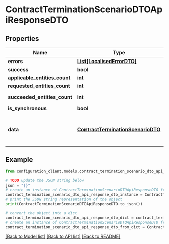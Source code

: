 # ContractTerminationScenarioDTOApiResponseDTO


## Properties

Name | Type | Description | Notes
------------ | ------------- | ------------- | -------------
**errors** | [**List[LocalisedErrorDTO]**](LocalisedErrorDTO.md) |  | [optional] 
**success** | **bool** |  | [optional] 
**applicable_entities_count** | **int** |  | [optional] 
**requested_entities_count** | **int** |  | [optional] 
**succeeded_entities_count** | **int** |  | [optional] [readonly] 
**is_synchronous** | **bool** |  | [optional] 
**data** | [**ContractTerminationScenarioDTO**](ContractTerminationScenarioDTO.md) | The updated entity in case of modifications or creation | [optional] 

## Example

```python
from configuration_client.models.contract_termination_scenario_dto_api_response_dto import ContractTerminationScenarioDTOApiResponseDTO

# TODO update the JSON string below
json = "{}"
# create an instance of ContractTerminationScenarioDTOApiResponseDTO from a JSON string
contract_termination_scenario_dto_api_response_dto_instance = ContractTerminationScenarioDTOApiResponseDTO.from_json(json)
# print the JSON string representation of the object
print(ContractTerminationScenarioDTOApiResponseDTO.to_json())

# convert the object into a dict
contract_termination_scenario_dto_api_response_dto_dict = contract_termination_scenario_dto_api_response_dto_instance.to_dict()
# create an instance of ContractTerminationScenarioDTOApiResponseDTO from a dict
contract_termination_scenario_dto_api_response_dto_from_dict = ContractTerminationScenarioDTOApiResponseDTO.from_dict(contract_termination_scenario_dto_api_response_dto_dict)
```
[[Back to Model list]](../README.md#documentation-for-models) [[Back to API list]](../README.md#documentation-for-api-endpoints) [[Back to README]](../README.md)


